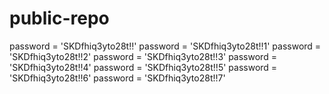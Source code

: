 



# public-repo






password = 'SKDfhiq3yto28t!!'
password = 'SKDfhiq3yto28t!!1'
password = 'SKDfhiq3yto28t!!2'
password = 'SKDfhiq3yto28t!!3'
password = 'SKDfhiq3yto28t!!4'
password = 'SKDfhiq3yto28t!!5'
password = 'SKDfhiq3yto28t!!6'
password = 'SKDfhiq3yto28t!!7'

